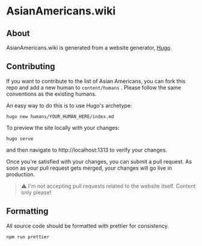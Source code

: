 # AsianAmericans.wiki

## About

AsianAmericans.wiki is generated from a website generator,
[Hugo](https://gohugo.io/).

## Contributing

If you want to contribute to the list of Asian Americans, you can fork this repo
and add a new human to `content/humans` . Please follow the same conventions as
the existing humans.

An easy way to do this is to use Hugo's archetype:

```shell
hugo new humans/YOUR_HUMAN_HERE/index.md
```

To preview the site locally with your changes:

```shell
hugo serve
```

and then navigate to http://localhost:1313 to verify your changes.

Once you're satisfied with your changes, you can submit a pull request. As soon
as your pull request gets merged, your changes will go live in production.

> :warning: I'm not accepting pull requests related to the website itself.
> Content only please!

## Formatting

All source code should be formatted with prettier for consistency.

```shell
npm run prettier
```
